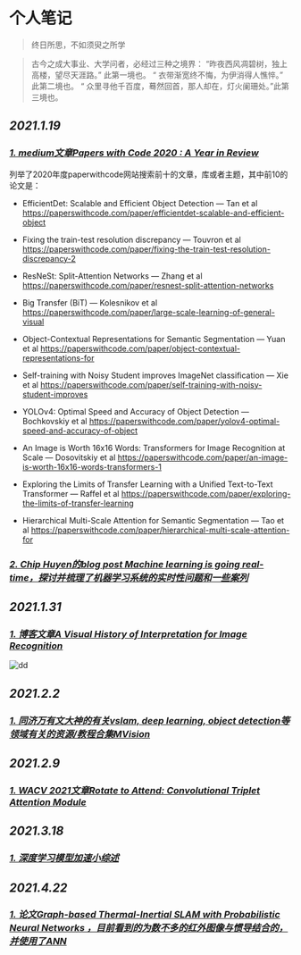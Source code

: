# 个人笔记

> 终日所思，不如须臾之所学

> 古今之成大事业、大学问者，必经过三种之境界： “昨夜西风凋碧树，独上高楼，望尽天涯路。” 此第一境也。 “ 衣带渐宽终不悔，为伊消得人憔悴。” 此第二境也。 “ 众里寻他千百度，蓦然回首，那人却在，灯火阑珊处。”此第三境也。

## *2021.1.19*

### *<u>1. medium文章[Papers with Code 2020 : A Year in Review](https://medium.com/paperswithcode/papers-with-code-2020-review-938146ab9658)   </u>*

列举了2020年度paperwithcode网站搜索前十的文章，库或者主题，其中前10的论文是：

- EfficientDet: Scalable and Efficient Object Detection — Tan et al https://paperswithcode.com/paper/efficientdet-scalable-and-efficient-object

- Fixing the train-test resolution discrepancy — Touvron et al https://paperswithcode.com/paper/fixing-the-train-test-resolution-discrepancy-2

- ResNeSt: Split-Attention Networks — Zhang et al https://paperswithcode.com/paper/resnest-split-attention-networks

- Big Transfer (BiT) — Kolesnikov et al https://paperswithcode.com/paper/large-scale-learning-of-general-visual

- Object-Contextual Representations for Semantic Segmentation — Yuan et al https://paperswithcode.com/paper/object-contextual-representations-for

- Self-training with Noisy Student improves ImageNet classification — Xie et al https://paperswithcode.com/paper/self-training-with-noisy-student-improves

- YOLOv4: Optimal Speed and Accuracy of Object Detection — Bochkovskiy et al https://paperswithcode.com/paper/yolov4-optimal-speed-and-accuracy-of-object

- An Image is Worth 16x16 Words: Transformers for Image Recognition at Scale — Dosovitskiy et al https://paperswithcode.com/paper/an-image-is-worth-16x16-words-transformers-1

- Exploring the Limits of Transfer Learning with a Unified Text-to-Text Transformer — Raffel et al https://paperswithcode.com/paper/exploring-the-limits-of-transfer-learning

- Hierarchical Multi-Scale Attention for Semantic Segmentation — Tao et al https://paperswithcode.com/paper/hierarchical-multi-scale-attention-for


### *<u>2. Chip Huyen的blog post [Machine learning is going real-time](https://huyenchip.com/2020/12/27/real-time-machine-learning.html)，探讨并梳理了机器学习系统的实时性问题和一些案列 </u>*


## *2021.1.31*

### *<u>1. 博客文章[A Visual History of Interpretation for Image Recognition](https://thegradient.pub/a-visual-history-of-interpretation-for-image-recognition/)   </u>*

![dd](https://github.com/Richardyu114/minds-thoughts-and-resources-about-research-/blob/master/images/timeline-interpretation-for-img-recognition.gif)


## *2021.2.2*

### *<u>1. 同济[万有文](https://blog.csdn.net/xiaoxiaowenqiang)大神的有关vslam, deep learning, object detection等领域有关的资源/教程合集[MVision](https://github.com/Ewenwan/MVision) </u>*


## *2021.2.9*

### *<u>1. WACV 2021文章[Rotate to Attend: Convolutional Triplet Attention Module](https://github.com/LandskapeAI/triplet-attention)  </u>*


## *2021.3.18*

### *<u>1. [深度学习模型加速小综述](https://zhuanlan.zhihu.com/p/101544149) </u>*


## *2021.4.22*

### *<u>1. 论文[Graph-based Thermal-Inertial SLAM with Probabilistic Neural Networks](https://arxiv.org/abs/2104.07196) ，目前看到的为数不多的红外图像与惯导结合的，并使用了ANN </u>*
